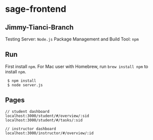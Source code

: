 # sage-frontend

## Jimmy-Tianci-Branch
Testing Server:  `Node.js`
Package Management and Build Tool: `npm`

## Run
First install `npm`. For Mac user with Homebrew, run `brew install npm` to install `npm`.
```
 $ npm install
 $ node server.js
```

## Pages
```
// student dashboard
localhost:3000/student/#/overview/:sid
localhost:3000/student/#/tasks/:sid

// instructor dashboard
localhost:3000/instructor/#/overview/:id
```

